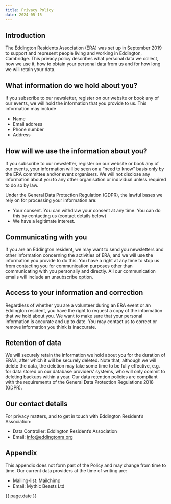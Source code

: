 ```yaml
---
title: Privacy Policy
date: 2024-05-15
---
```


## Introduction

The Eddington Residents Association (ERA) was set up in September 2019 to support and represent
people living and working in Eddington, Cambridge. This privacy policy describes what personal data we collect, how we use it, how to obtain your personal data from us and for how long we will retain your data.

## What information do we hold about you?

If you subscribe to our newsletter, register on our website or book any of our events, we will hold the information that you provide to us. This information may include
- Name
- Email address
- Phone number
- Address

## How will we use the information about you?

If you subscribe to our newsletter, register on our website or book any of our events, your information will be seen on a “need to know” basis only by the ERA committee and/or event organisers. We will not disclose any information about you to any other organisation or individual unless required to do so by law.

Under the General Data Protection Regulation (GDPR), the lawful bases we rely on for processing your
information are:

- Your consent. You can withdraw your consent at any time. You can do this by contacting us (contact details below)
- We have a legitimate interest.

## Communicating with you

If you are an Eddington resident, we may want to send you newsletters and other information
concerning the activities of ERA, and we will use the information you provide to do this. You have a
right at any time to stop us from contacting you for communication purposes other than
communicating with you personally and directly. All our communication emails will include an
unsubscribe option.

## Access to your information and correction

Regardless of whether you are a volunteer during an ERA event or an Eddington resident, you have
the right to request a copy of the information that we hold about you. We want to make sure that
your personal information is accurate and up to date. You may contact us to correct or remove
information you think is inaccurate.

## Retention of data
We will securely retain the information we hold about you for the duration of ERA’s, after which it will be securely deleted. Note that, although we will delete the data, the deletion may take some time to be fully effective, e.g. for data stored on our database providers’ systems, who will only commit to deleting backups within a year. Our data retention policies are compliant with the requirements of the General Data Protection Regulations 2018 (GDPR).

## Our contact details

For privacy matters, and to get in touch with Eddington Resident’s Association:
- Data Controller: Eddington Resident’s Association
- Email: info@eddingtonra.org

## Appendix
This appendix does not form part of the Policy and may change from time to time.
Our current data providers at the time of writing are:

- Mailing-list: Mailchimp
- Email: Mythic Beasts Ltd

{{ page.date }}
